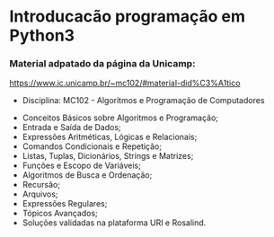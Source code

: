 # Introducacão programação em Python3

### Material adpatado da página da Unicamp:

https://www.ic.unicamp.br/~mc102/#material-did%C3%A1tico

- Disciplina: MC102 - Algoritmos e Programação de Computadores

* Conceitos Básicos sobre Algoritmos e Programação;
* Entrada e Saída de Dados;
* Expressões Aritméticas, Lógicas e Relacionais;
* Comandos Condicionais e Repetição;
* Listas, Tuplas, Dicionários, Strings e Matrizes;
* Funções e Escopo de Variáveis;
* Algoritmos de Busca e Ordenação;
* Recursão;
* Arquivos;
* Expressões Regulares;
* Tópicos Avançados;		
* Soluções validadas na plataforma URI e Rosalind.		 
